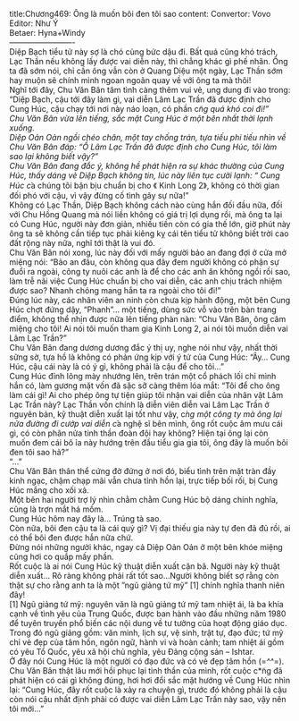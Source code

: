 title:Chương469: Ông là muốn bôi đen tôi sao
content:
Convertor: Vovo<br>Editor: Như Ý<br>Betaer: Hyna+Windy<br>————————-<br>Diệp Bạch tiểu tử này sợ là chó cùng bức dậu đi. Bất quá cũng khó trách, Lạc Thần nếu không lấy được vai diễn này, thì chẳng khác gì phế nhân. Ông ta đã sớm nói, chỉ cần ông vẫn còn ở Quang Diệu một ngày, Lạc Thần sớm hay muộn sẽ chính mình ngoan ngoãn quay về với ông ta mà thôi!<br>Nghĩ tới đây, Chu Văn Bân tâm tình càng thêm vui vẻ, ung dung đi vào trong: “Diệp Bạch, cậu tới đây làm gì, vai diễn Lâm Lạc Trần đã được định cho Cung Húc, cậu chạy tới nơi này náo loạn, có phần c*̃ng quá khó coi đi!”<br>Chu Văn Bân vừa lên tiếng, sắc mặt Cung Húc ở một bên nhất thời lạnh xuống.<br>Diệp Oản Oản ngồi chéo chân, một tay chống trán, tựa tiếu phi tiếu nhìn về Chu Văn Bân đáp: “Ồ Lâm Lạc Trần đã được định cho Cung Húc, tôi làm sao lại không biết vậy?”<br>Chu Văn Bân đang đắc ý, không hề phát hiện ra sự khác thường của Cung Húc, thấy dáng vẻ Diệp Bạch không tin, lúc này liên tục cười lạnh: “ Cung Húc c*̉a chúng tôi bận bịu chuẩn bị cho 《 Kinh Long 2》, không có thời gian đối phó với cậu, vì vậy đừng cố tình gây sự nữa!”<br>Không có Lạc Thần, Diệp Bạch không cách nào cùng hắn đối đầu nữa, đối với Chu Hồng Quang mà nói liền không có giá trị lợi dụng rồi, mà ông ta lại có Cung Húc, người này đơn giản, nhiều tiền còn có gia thế lớn, giờ phút này ông ta sẽ không cần tiếp tục phải kiêng kỵ cái tên tiểu tử không biết trời cao đất rộng này nữa, nghĩ tới thật là vui đó.<br>Chu Văn Bân nói xong, lúc này đối với mấy người bảo an đang đợi ở cửa mở miệng nói: “Bảo an đâu, còn không qua đây đem người không có phận sự đuổi ra ngoài, công ty nuôi các anh là để cho các anh ăn không ngồi rồi sao, làm trễ nãi việc Cung Húc chuẩn bị cho vai diễn, các anh chịu trách nhiệm được sao? Nhanh chóng mang hắn ta ra ngoài cho tôi đi!”<br>Đúng lúc này, các nhân viên an ninh còn chưa kịp hành động, một bên Cung Húc chợt đứng dậy, “Phanh”… một tiếng, dùng sức vỗ vào trên bàn trang điểm, không thể nhịn được nữa lên tiếng phàn nàn: “Chu Văn Bân, ông câm miệng cho tôi! Ai nói tôi muốn tham gia Kinh Long 2, ai nói tôi muốn diễn vai Lâm Lạc Trần?”<br>Chu Văn Bân đang dương dương đắc ý thị uy, nghe nói như vậy, nhất thời sững sờ, tựa hồ là không có phản ứng kịp với ý tứ của Cung Húc: “Ây… Cung Húc, cậu cái này là có ý gì, không phải là cậu để cho tôi…”<br>Cung Húc đỉnh lông mày nhướng lên, trên trán một cổ phách lối chỉ mình hắn có, làm gương mặt vốn đã sặc sỡ càng thêm lóa mắt: “Tôi để cho ông làm cái gì! Ai cho phép ông tự tiện giúp tôi nhận vai diễn của nhân vật Lâm Lạc Trần này? Lạc Thần vốn chính là diễn viên diễn vai Lâm Lạc Trần ở nguyên bản, kỹ thuật diễn xuất lại tốt như vậy, c*̀ng một công ty mà ông lại nửa đường đi cướp vai diễn c*̉a nghệ sĩ bên mình, ông rốt cuộc âm mưu cái gì, có còn phân nửa tinh thần đoàn đội hay không? Hiện tại ông lại còn muốn đem cái bô ỉa này hướng trên đầu tiểu gia gia tôi, ông đây là muốn bôi đen tôi sao hả?”<br>“…”<br>Chu Văn Bân thân thể cứng đờ đứng ở nơi đó, biểu tình trên mặt tràn đầy kinh ngạc, chậm chạp mãi vẫn chưa tỉnh hồn lại, trực tiếp bối rối, bị Cung Húc mắng cho xối xả.<br>Một bên hai người trợ lý nhìn chằm chằm Cung Húc bộ dáng chính nghĩa, cũng là trợn mắt há mồm.<br>Cung Húc hôm nay đây là… Trúng tà sao.<br>Còn nữa, bôi đen cậu ta là cái quỷ gì? Vị đại thiếu gia này tự đen đã đủ rồi, ai có thể bôi đen được hắn nữa chứ.<br>Đừng nói những người khác, ngay cả Diệp Oản Oản ở một bên khóe miệng cũng hơi co quắp mấy phần.<br>Rốt cuộc là ai nói Cung Húc kỹ thuật diễn xuất cặn bã. Người này kỹ thuật diễn xuất… Rõ ràng không phải rất tốt sao…Người không biết sợ rằng còn thật sự cho rằng anh ta là một ”ngũ giảng tứ mỹ” [1] chính nghĩa thanh niên đây!<br>[1] Ngũ giảng tứ mỹ: nguyên văn là ngũ giảng tứ mỹ tam nhiệt ái, là ba khía cạnh về tình yêu của Trung Quốc, được ban hành vào đầu những năm 1980 để tuyên truyền phổ biến các nội dung về tư tưởng của hoạt động giáo dục. Trong đó ngũ giảng gồm: văn minh, lịch sự, vệ sinh, trật tự, đạo đức; tứ mỹ chỉ vẻ đẹp của tâm hồn, ngôn ngữ, hành vi và hoàn cảnh; tam nhiệt ái gồm có yêu Tổ Quốc, yêu xã hội chủ nghĩa, yêu Đảng cộng sản – Ishtar.<br>Ở đây nói Cung Húc là một người có đạo đức và có vẻ đẹp tâm hồn (=*^^*=).<br>Chu Văn Bân thật lâu mới hồi phục lại tinh thần của mình, rốt cuộc c*̃ng đã phát hiện có cái gì không đúng, hơi hơi đổi sắc mặt hướng về Cung Húc nhìn lại: “Cung Húc, đây rốt cuộc là xảy ra chuyện gì, trước đó không phải là cậu còn nói cậu nhất định phải có được vai diễn Lâm Lạc Trần này sao, vậy nên tôi mới…”